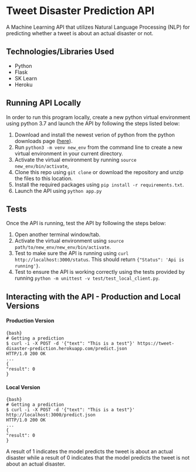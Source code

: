# Tweet Disaster Prediction API
A Machine Learning API that utilizes Natural Language Processing (NLP) for predicting whether a tweet is about an actual disaster or not.

## Technologies/Libraries Used
- Python
- Flask
- SK Learn
- Heroku

## Running API Locally

In order to run this program locally, create a new python virtual environment using python 3.7 and launch the API by following the steps listed below:

1. Download and install the newest verion of python from the python downloads page ([here](https://www.python.org/downloads/)).
2. Run `python3 -m venv new_env` from the command line to create a new virtual environment in your current directory. 
3. Activate the virtual environment by running  `source new_env/bin/activate`,
4. Clone this repo using `git clone` or download the repository and unzip the files to this location.
5. Install the required packages using `pip install -r requirements.txt`.
6. Launch the API using `python app.py`

## Tests

Once the API is running, test the API by following the steps below:
1. Open another terminal window/tab.
2. Activate the virtual environment using `source path/to/new_env/new_env/bin/activate`.
3. Test to make sure the API is running using `curl http://localhost:3000/status`. This should return `{"Status": 'Api is running'}`. 
4. Test to ensure the API is working correctly using the tests provided by running `python -m unittest -v test/test_local_client.py`.   


## Interacting with the API - Production and Local Versions

#### Production Version
````
{bash}
# Getting a prediction
$ curl -i -X POST -d '{"text": "This is a test"}' https://tweet-disaster-prediction.herokuapp.com/predict.json
HTTP/1.0 200 OK
...
{
"result": 0
}
````

#### Local Version
```
{bash}
# Getting a prediction
$ curl -i -X POST -d '{"text": "This is a test"}' http://localhost:3000/predict.json
HTTP/1.0 200 OK
...
{
"result": 0
}
```

A result of 1 indicates the model predicts the tweet is about an actual disaster while a result of 0 indicates that the model predicts the tweet is not about an actual disaster.
